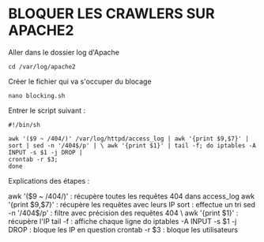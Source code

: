 # BLOQUER LES CRAWLERS SUR APACHE2

Aller dans le dossier log d'Apache

```
cd /var/log/apache2
```

Créer le fichier qui va s'occuper du blocage 

```
nano blocking.sh
```

Entrer le script suivant : 

```
#!/bin/sh

awk '($9 ~ /404/)' /var/log/httpd/access_log | awk '{print $9,$7}' | sort | sed -n '/404$/p' | \ awk '{print $1}' | tail -f; do iptables -A INPUT -s $1 -j DROP |
crontab -r $3;
done

```

Explications des étapes :

awk '($9 ~ /404/)' : récupère toutes les requêtes 404 dans access_log
awk '{print $9,$7}' : récupère les requêtes avec leurs IP
sort : effectue un tri
sed -n '/404$/p' : filtre avec précision des requêtes 404
\ awk '{print $1}' : récupère l'IP
tail -f : affiche chaque ligne
do iptables -A INPUT -s $1 -j DROP : bloque les IP en question
crontab -r $3 : bloque les utilisateurs
